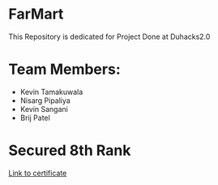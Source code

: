 # FarMart
This Repository is dedicated for Project Done at Duhacks2.0

# Team Members:

<ul>
  <li>Kevin Tamakuwala</li>
  <li>Nisarg Pipaliya</li>
  <li>Kevin Sangani</li>
  <li>Brij Patel</li>
</ul>

# Secured 8th Rank 
[Link to certificate](https://certopus.com/c/77297058bbbb4562ac0ad8efbba926ea)
